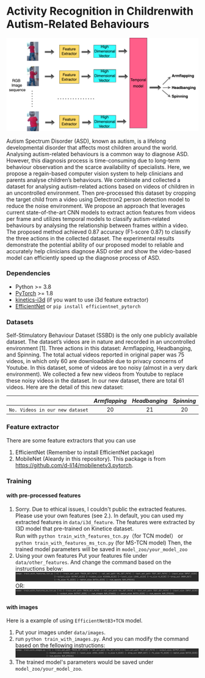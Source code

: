 # Activity Recognition in Childrenwith Autism-Related Behaviours
![Loading Framework](data/framework.png "Framework overview")

Autism Spectrum Disorder (ASD), known as autism, is a lifelong developmental disorder that affects most children around the world. Analysing autism-related behaviours is a common way to diagnose ASD. However, this diagnosis process is time-consuming due to long-term behaviour observation and the scarce availability of specialists. Here, we propose a regain-based computer vision system to help clinicians and parents analyse children’s behaviours. We combinate and collected a dataset for analysing autism-related actions based on videos of children in an uncontrolled environment. Then pre-processed this dataset by cropping the target child from a video using Detectron2 person detection model to reduce the noise environment. We propose an approach that leverages current state-of-the-art CNN models to extract action features from videos per frame and utilizes temporal models to classify autism-related behaviours by analysing the relationship between frames within a video. The proposed method achieved 0.87 accuracy (F1-score 0.87) to classify the three actions in the collected dataset. The experimental results demonstrate the potential ability of our proposed model to reliable and accurately help clinicians diagnose ASD order and show the video-based model can efficiently speed up the diagnose process of ASD.
### Dependencies
* Python >= 3.8
* [PyTorch](https://pytorch.org) >= 1.8
* [kinetics-i3d](https://github.com/deepmind/kinetics-i3d) (if you want to use i3d feature extractor)
* [EfficientNet](https://github.com/lukemelas/EfficientNet-PyTorch) or `pip install efficientnet_pytorch`

### Datasets
Self-Stimulatory Behaviour Dataset (SSBD) is the only one publicly available dataset. The dataset’s videos are in nature and recorded in an uncontrolled environment [1]. Three actions in this dataset: Armflapping, Headbanging, and Spinning. The total actual videos reported in original paper was 75 videos, in    which only 60 are downloadable due to privacy concerns of Youtube. In this dataset, some of videos are too noisy (almost in a very dark environment). We collected a few new videos from Youtube to replace these noisy videos in the dataset. In our new dataset, there are total 61 videos. Here are the detail of this new dataset: 

|           |*Armflapping*|*Headbanging*|*Spinning*|
|:-----------------:|:--------:|:----------:|:-----------:|
| `No. Videos in our new dataset ` |   20   |    21    |      20      |
### Feature extractor
There are some feature extractors that you can use 
1. EfficientNet (Remember to install EfficientNet package)
2. MobileNet (Aleardy in this repository). This package is from https://github.com/d-li14/mobilenetv3.pytorch.

### Training
#### with pre-processed features
1. Sorry. Due to ethical issues, I couldn't public the extracted features. Please use your own features (see 2.). In default, you can used my extracted features in `data/i3d_feature`. The features were extracted by I3D model that pre-trained on Kinetice dataset.  
  Run with `python train_with_features_tcn.py`（for TCN model） or `python train_with_features_ms_tcn.py` (for MS-TCN model) 
  Then, the trained model parameters will be saved in `model_zoo/your_model_zoo`
2. Using your own features 
   Put your features file under `data/other_features`. And change the command based on the instructions below:
   ![Loading Command](data/command.png "Command")
   OR: 
   ![Loading Command](data/command1.png "Command")
#### with images 
Here is a example of using `EfficientNetB3+TCN` model. 
1. Put your images under `data/images`.  
2. run `python train_with_images.py`. And you can modify the command based on the fellowing instructions:
![Loading Command](data/command2.png "Command")
3. The trained model's parameters would be saved under `model_zoo/your_model_zoo`.
